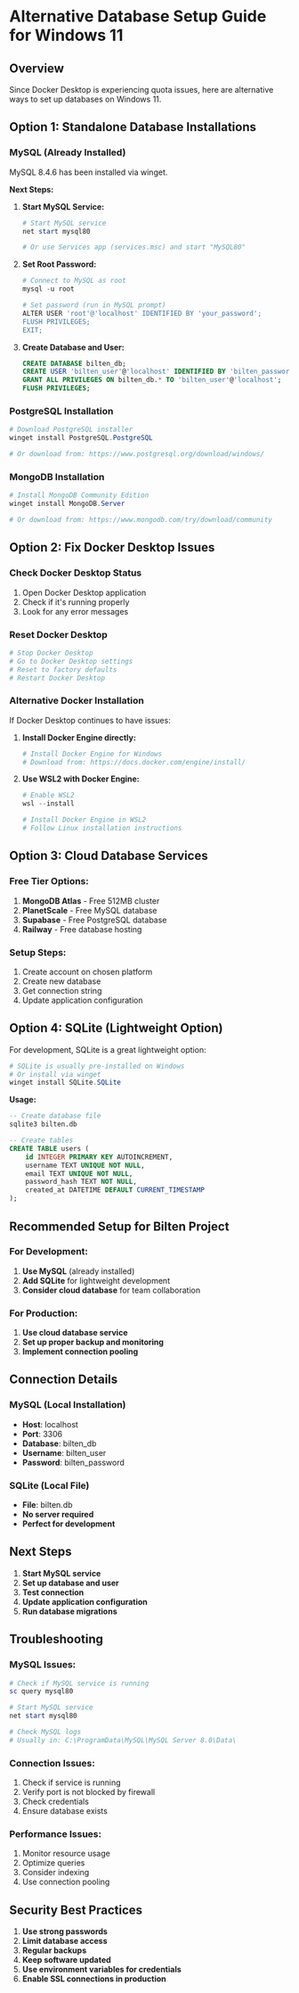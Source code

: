 # Alternative Database Setup Guide for Windows 11

## Overview
Since Docker Desktop is experiencing quota issues, here are alternative ways to set up databases on Windows 11.

## Option 1: Standalone Database Installations

### MySQL (Already Installed)
MySQL 8.4.6 has been installed via winget.

**Next Steps:**
1. **Start MySQL Service:**
   ```powershell
   # Start MySQL service
   net start mysql80
   
   # Or use Services app (services.msc) and start "MySQL80"
   ```

2. **Set Root Password:**
   ```powershell
   # Connect to MySQL as root
   mysql -u root
   
   # Set password (run in MySQL prompt)
   ALTER USER 'root'@'localhost' IDENTIFIED BY 'your_password';
   FLUSH PRIVILEGES;
   EXIT;
   ```

3. **Create Database and User:**
   ```sql
   CREATE DATABASE bilten_db;
   CREATE USER 'bilten_user'@'localhost' IDENTIFIED BY 'bilten_password';
   GRANT ALL PRIVILEGES ON bilten_db.* TO 'bilten_user'@'localhost';
   FLUSH PRIVILEGES;
   ```

### PostgreSQL Installation
```powershell
# Download PostgreSQL installer
winget install PostgreSQL.PostgreSQL

# Or download from: https://www.postgresql.org/download/windows/
```

### MongoDB Installation
```powershell
# Install MongoDB Community Edition
winget install MongoDB.Server

# Or download from: https://www.mongodb.com/try/download/community
```

## Option 2: Fix Docker Desktop Issues

### Check Docker Desktop Status
1. Open Docker Desktop application
2. Check if it's running properly
3. Look for any error messages

### Reset Docker Desktop
```powershell
# Stop Docker Desktop
# Go to Docker Desktop settings
# Reset to factory defaults
# Restart Docker Desktop
```

### Alternative Docker Installation
If Docker Desktop continues to have issues:

1. **Install Docker Engine directly:**
   ```powershell
   # Install Docker Engine for Windows
   # Download from: https://docs.docker.com/engine/install/
   ```

2. **Use WSL2 with Docker Engine:**
   ```powershell
   # Enable WSL2
   wsl --install
   
   # Install Docker Engine in WSL2
   # Follow Linux installation instructions
   ```

## Option 3: Cloud Database Services

### Free Tier Options:
1. **MongoDB Atlas** - Free 512MB cluster
2. **PlanetScale** - Free MySQL database
3. **Supabase** - Free PostgreSQL database
4. **Railway** - Free database hosting

### Setup Steps:
1. Create account on chosen platform
2. Create new database
3. Get connection string
4. Update application configuration

## Option 4: SQLite (Lightweight Option)

For development, SQLite is a great lightweight option:

```powershell
# SQLite is usually pre-installed on Windows
# Or install via winget
winget install SQLite.SQLite
```

**Usage:**
```sql
-- Create database file
sqlite3 bilten.db

-- Create tables
CREATE TABLE users (
    id INTEGER PRIMARY KEY AUTOINCREMENT,
    username TEXT UNIQUE NOT NULL,
    email TEXT UNIQUE NOT NULL,
    password_hash TEXT NOT NULL,
    created_at DATETIME DEFAULT CURRENT_TIMESTAMP
);
```

## Recommended Setup for Bilten Project

### For Development:
1. **Use MySQL** (already installed)
2. **Add SQLite** for lightweight development
3. **Consider cloud database** for team collaboration

### For Production:
1. **Use cloud database service**
2. **Set up proper backup and monitoring**
3. **Implement connection pooling**

## Connection Details

### MySQL (Local Installation)
- **Host**: localhost
- **Port**: 3306
- **Database**: bilten_db
- **Username**: bilten_user
- **Password**: bilten_password

### SQLite (Local File)
- **File**: bilten.db
- **No server required**
- **Perfect for development**

## Next Steps

1. **Start MySQL service**
2. **Set up database and user**
3. **Test connection**
4. **Update application configuration**
5. **Run database migrations**

## Troubleshooting

### MySQL Issues:
```powershell
# Check if MySQL service is running
sc query mysql80

# Start MySQL service
net start mysql80

# Check MySQL logs
# Usually in: C:\ProgramData\MySQL\MySQL Server 8.0\Data\
```

### Connection Issues:
1. Check if service is running
2. Verify port is not blocked by firewall
3. Check credentials
4. Ensure database exists

### Performance Issues:
1. Monitor resource usage
2. Optimize queries
3. Consider indexing
4. Use connection pooling

## Security Best Practices

1. **Use strong passwords**
2. **Limit database access**
3. **Regular backups**
4. **Keep software updated**
5. **Use environment variables for credentials**
6. **Enable SSL connections in production**
